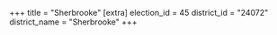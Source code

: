 +++
title = "Sherbrooke"
[extra]
election_id = 45
district_id = "24072"
district_name = "Sherbrooke"
+++
